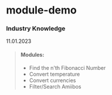 # module-demo

### Industry Knowledge

11.01.2023

> #### Modules:  
> * Find the n'th Fibonacci Number  
> * Convert temperature  
> * Convert currencies  
> * Filter/Search Amiibos